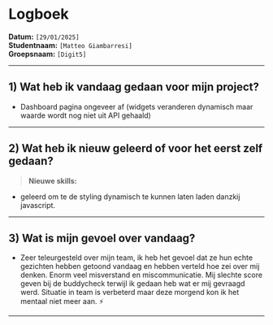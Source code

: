 # Logboek

**Datum:** `[29/01/2025]`  
**Studentnaam:** `[Matteo Giambarresi]`  
**Groepsnaam:** `[Digit5]`

---

## 1) Wat heb ik vandaag gedaan voor mijn project?
- Dashboard pagina ongeveer af (widgets veranderen dynamisch maar waarde wordt nog niet uit API gehaald)


---
## 2) Wat heb ik nieuw geleerd of voor het eerst zelf gedaan?
> **Nieuwe skills:**  
- geleerd om te de styling dynamisch te kunnen laten laden danzkij javascript.
---

## 3) Wat is mijn gevoel over vandaag?
- Zeer teleurgesteld over mijn team, ik heb het gevoel dat ze hun echte gezichten hebben getoond vandaag en hebben verteld hoe zei over mij denken.
Enorm veel misverstand en miscommunicatie. Mij slechte score geven bij de buddycheck terwijl ik gedaan heb wat er mij gevraagd werd. Situatie in team
is verbeterd maar deze morgend kon ik het mentaal niet meer aan. :zap:
---


